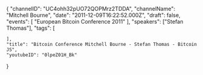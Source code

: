 {
    "channelID": "UC4ohh32pUO72QOPMrz2TDDA",
    "channelName": "Mitchell Bourne",
    "date": "2011-12-09T16:22:52.000Z",
    "draft": false,
    "events": [
        "European Bitcoin Conference 2011"
    ],
    "speakers": ["Stefan Thomas"],
    "tags": [

    ],
    "title": "Bitcoin Conference Mitchell Bourne - Stefan Thomas - Bitcoin JS",
    "youtubeID": "0lpeZ01H_Bk"
}
